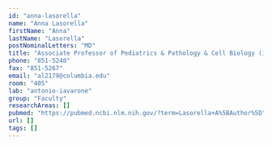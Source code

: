 ```yaml
---
id: "anna-lasorella"
name: "Anna Lasorella"
firstName: "Anna"
lastName: "Lasorella"
postNominalLetters: "MD"
title: "Associate Professor of Pediatrics & Pathology & Cell Biology (in ICG)"
phone: "851-5240"
fax: "851-5267"
email: "al2179@columbia.edu"
room: "405"
lab: "antonio-iavarone"
group: "Faculty"
researchAreas: []
pubmed: "https://pubmed.ncbi.nlm.nih.gov/?term=Lasorella+A%5BAuthor%5D"
url: []
tags: []
---
```

